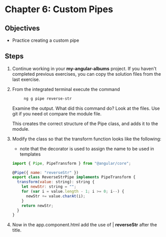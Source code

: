 # Chapter 6: Custom Pipes

## Objectives

- Practice creating a custom pipe

## Steps

1. Continue working in your **my-angular-albums** project. If you haven't completed previous exercises, you can copy the solution files from the last exercise.

2. From the integrated terminal execute the command

   ```bash
        ng g pipe reverse-str
   ```

   Examine the output. What did this command do? Look at the files. Use git if you need ot compare the module file.

   This creates the correct structure of the Pipe class, and adds it to the module.

3. Modify the class so that the transform function looks like the following:

   - note that the decorator is used to assign the name to be used in templates

   ```javascript
   import { Pipe, PipeTransform } from "@angular/core";

   @Pipe({ name: "reverseStr" })
   export class ReverseStrPipe implements PipeTransform {
     transform(value: string): string {
       let newStr: string = "";
       for (var i = value.length - 1; i >= 0; i--) {
         newStr += value.charAt(i);
       }
       return newStr;
     }
   }
   ```

4. Now in the app.component.html add the use of | **reverseStr** after the title.
